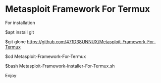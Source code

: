 # Metasploit Framework For Termux

For installation

$apt install git

$git glone https://github.com/471D38UNNUX/Metasploit-Framework-For-Termux

$cd Metasploit-Framework-For-Termux

$bash Metasploit-Framework-Installer-For-Termux.sh


Enjoy
